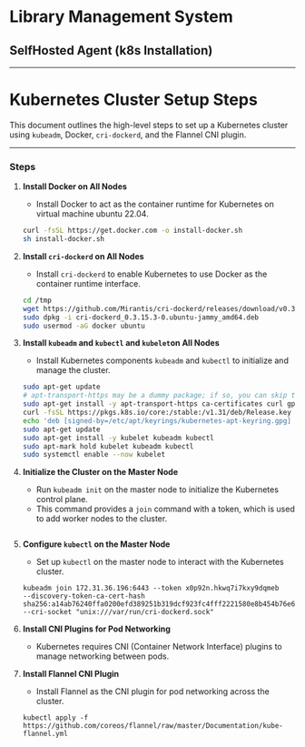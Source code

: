 # Library Management System 

## SelfHosted Agent (k8s Installation)



---

# Kubernetes Cluster Setup Steps

This document outlines the high-level steps to set up a Kubernetes cluster using `kubeadm`, Docker, `cri-dockerd`, and the Flannel CNI plugin.

---

### Steps

1. **Install Docker on All Nodes**

   - Install Docker to act as the container runtime for Kubernetes on virtual machine ubuntu 22.04.
   ```bash
   curl -fsSL https://get.docker.com -o install-docker.sh
   sh install-docker.sh
   ```

2. **Install `cri-dockerd` on All Nodes**
    - Install `cri-dockerd` to enable Kubernetes to use Docker as the container runtime interface.
    ```bash
    cd /tmp
    wget https://github.com/Mirantis/cri-dockerd/releases/download/v0.3.15/cri-dockerd_0.3.15.3-0.ubuntu-jammy_amd64.deb
    sudo dpkg -i cri-dockerd_0.3.15.3-0.ubuntu-jammy_amd64.deb
    sudo usermod -aG docker ubuntu
    ```
   

3. **Install `kubeadm` and `kubectl` and `kubelet`on All Nodes**
    - Install Kubernetes components `kubeadm` and `kubectl` to initialize and manage the cluster.
    ```bash
    sudo apt-get update
    # apt-transport-https may be a dummy package; if so, you can skip that package
    sudo apt-get install -y apt-transport-https ca-certificates curl gpg
    curl -fsSL https://pkgs.k8s.io/core:/stable:/v1.31/deb/Release.key | sudo gpg --dearmor -o /etc/apt/keyrings/kubernetes-apt-keyring.gpg
    echo 'deb [signed-by=/etc/apt/keyrings/kubernetes-apt-keyring.gpg] https://pkgs.k8s.io/core:/stable:/v1.31/deb/ /' | sudo tee /etc/apt/sources.list.d/kubernetes.list
    sudo apt-get update
    sudo apt-get install -y kubelet kubeadm kubectl
    sudo apt-mark hold kubelet kubeadm kubectl
    sudo systemctl enable --now kubelet
    ```
    

4. **Initialize the Cluster on the Master Node**

   - Run `kubeadm init` on the master node to initialize the Kubernetes control plane.
   - This command provides a `join` command with a token, which is used to add worker nodes to the cluster.
   ```kubeadm init --pod-network-cidr=10.244.0.0/16 --cri-socket "unix:///var/run/cri-dockerd.sock"
   ```


5. **Configure `kubectl` on the Master Node**

   - Set up `kubectl` on the master node to interact with the Kubernetes cluster.
   ```
   kubeadm join 172.31.36.196:6443 --token x0p92n.hkwq7i7kxy9dqmeb         --discovery-token-ca-cert-hash sha256:a14ab76240ffa0200efd389251b319dcf923fc4fff2221580e8b454b76e685c7 --cri-socket "unix:///var/run/cri-dockerd.sock"
   ```

6. **Install CNI Plugins for Pod Networking**

   - Kubernetes requires CNI (Container Network Interface) plugins to manage networking between pods.

7. **Install Flannel CNI Plugin**

   - Install Flannel as the CNI plugin for pod networking across the cluster.
   ```
   kubectl apply -f https://github.com/coreos/flannel/raw/master/Documentation/kube-flannel.yml
   ```



